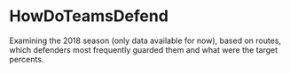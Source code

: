 # HowDoTeamsDefend
Examining the 2018 season (only data available for now), based on routes, which defenders most frequently guarded them and what were the target percents.

